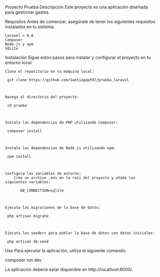 Proyecto Prueba
Descripción
Este proyecto es una aplicación diseñada para gestionar gastos

Requisitos
Antes de comenzar, asegúrate de tener los siguientes requisitos instalados en tu sistema:

    Laravel > 8.0
    Composer
    Node.js y npm
    SQLite


Instalación
Sigue estos pasos para instalar y configurar el proyecto en tu entorno local:

    Clona el repositorio en tu máquina local:

     git clone https://github.com/Santiagopt97/prueba_laravel
     


    Navega al directorio del proyecto:

     cd prueba
     


    Instala las dependencias de PHP utilizando Composer:

     composer install
     


    Instala las dependencias de Node.js utilizando npm:

     npm install
     


    Configura las variables de entorno:
        Crea un archivo .env en la raíz del proyecto y añade las siguientes variables:

           DB_CONNECTION=sqlite
           


    Ejecuta las migraciones de la base de datos:

     php artisan migrate
     


    Ejecuta los seeders para poblar la base de datos con datos iniciales:

     php artisan db:seed
     


Uso
Para ejecutar la aplicación, utiliza el siguiente comando:

composer run dev



La aplicación debería estar disponible en http://localhost:8000/.